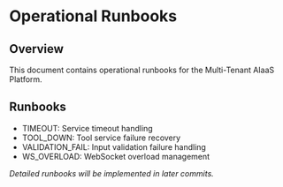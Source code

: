 # Operational Runbooks

## Overview

This document contains operational runbooks for the Multi-Tenant AIaaS Platform.

## Runbooks

- TIMEOUT: Service timeout handling
- TOOL_DOWN: Tool service failure recovery
- VALIDATION_FAIL: Input validation failure handling
- WS_OVERLOAD: WebSocket overload management

_Detailed runbooks will be implemented in later commits._
